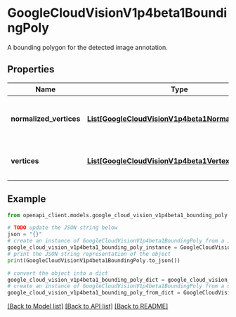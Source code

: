 # GoogleCloudVisionV1p4beta1BoundingPoly

A bounding polygon for the detected image annotation.

## Properties

Name | Type | Description | Notes
------------ | ------------- | ------------- | -------------
**normalized_vertices** | [**List[GoogleCloudVisionV1p4beta1NormalizedVertex]**](GoogleCloudVisionV1p4beta1NormalizedVertex.md) | The bounding polygon normalized vertices. | [optional] 
**vertices** | [**List[GoogleCloudVisionV1p4beta1Vertex]**](GoogleCloudVisionV1p4beta1Vertex.md) | The bounding polygon vertices. | [optional] 

## Example

```python
from openapi_client.models.google_cloud_vision_v1p4beta1_bounding_poly import GoogleCloudVisionV1p4beta1BoundingPoly

# TODO update the JSON string below
json = "{}"
# create an instance of GoogleCloudVisionV1p4beta1BoundingPoly from a JSON string
google_cloud_vision_v1p4beta1_bounding_poly_instance = GoogleCloudVisionV1p4beta1BoundingPoly.from_json(json)
# print the JSON string representation of the object
print(GoogleCloudVisionV1p4beta1BoundingPoly.to_json())

# convert the object into a dict
google_cloud_vision_v1p4beta1_bounding_poly_dict = google_cloud_vision_v1p4beta1_bounding_poly_instance.to_dict()
# create an instance of GoogleCloudVisionV1p4beta1BoundingPoly from a dict
google_cloud_vision_v1p4beta1_bounding_poly_from_dict = GoogleCloudVisionV1p4beta1BoundingPoly.from_dict(google_cloud_vision_v1p4beta1_bounding_poly_dict)
```
[[Back to Model list]](../README.md#documentation-for-models) [[Back to API list]](../README.md#documentation-for-api-endpoints) [[Back to README]](../README.md)


